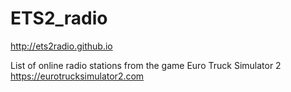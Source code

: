 # ETS2_radio
http://ets2radio.github.io 

List of online radio stations from the game Euro Truck Simulator 2
https://eurotrucksimulator2.com

